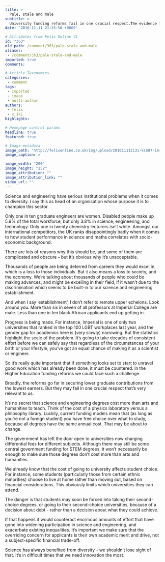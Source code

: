 ```yaml
---
title: >
  Pale, stale and male
subtitle: >
  University funding reforms fail in one crucial respect.The evidence for this is right here at Imperial College. By Imran Khan (Director of the Campaign for Science and Engineering and Imperial College alumnus)
date: "2010-11-11 21:35:50 +0000"

# Attributes from Felix Online V1
id: "363"
old_path: /comment/363/pale-stale-and-male
aliases:
 - /comment/363/pale-stale-and-male
imported: true
comments:

# Article Taxonomies
categories:
 - comment
tags:
 - imported
 - image
 - multi-author
authors:
 - felix
 - x_ik1
highlights:

# Homepage control params
headline: true
featured: true

# Image metadata
image_path: "http://felixonline.co.uk/img/upload/201011112131-ks607-imrankha.jpg"
image_caption: >

image_width: "200"
image_height: "252"
image_attribution: ""
image_attribution_link: ""
video_url: ""
---
```


Science and engineering have serious institutional problems when it comes to diversity. I say this as head of an organisation whose purpose it is to champion this sector.

Only one in ten graduate engineers are women. Disabled people make up 5.9% of the total workforce, but only 3.8% in science, engineering, and technology. Only one in twenty chemistry lecturers isn’t white. Amongst our international competitors, the UK ranks disappointingly badly when it comes to how student performance in science and maths correlates with socio-economic background.

There are lots of reasons why this should be, and some of them are complicated and obscure – but it’s obvious why it’s unacceptable.

Thousands of people are being deterred from careers they would excel in, which is a loss to those individuals. But it also means a loss to society, and the economy. We’re talking about thousands of people who could be making advances, and might be excelling in their field, if it wasn’t due to the discrimination which seems to be built-in to our science and engineering establishment.

And when I say ‘establishment’, I don’t refer to remote upper echelons. Look around you. More than six in seven of all professors at Imperial College are male. Less than one in ten black African applicants end up getting in.

Progress is being made. For instance, Imperial is one of only two universities that ranked in the top 100 LGBT workplaces last year, and the gender gap for academics here is (very slowly) narrowing. But the statistics highlight the scale of the problem. It’s going to take decades of consistent effort before we can safely say that regardless of the circumstances of your birth or your lifestyle, you’ve got an equal chance of making it as a scientist or engineer.

So it’s really quite important that if something looks set to start to unravel good work which has already been done, it must be countered. In the Higher Education funding reforms we could face such a challenge.

Broadly, the reforms go far in securing lower graduate contributions from the lowest earners. But they may fail in one crucial respect that’s very relevant to us.

It’s no secret that science and engineering degrees cost more than arts and humanities to teach. Think of the cost of a physics laboratory versus a philosophy library. Luckily, current funding models mean that (as long as you’re not a foreign student) you have free choice over what to study, because all degrees have the same annual cost. That may be about to change.

The government has left the door open to universities now charging differential fees for different subjects. Although there may still be some central government funding for STEM degrees, it won’t necessarily be enough to make sure those degrees don’t cost more than arts and humanities.

We already know that the cost of going to university affects student choice. For instance, some students (particularly those from certain ethnic minorities) choose to live at home rather than moving out, based on financial considerations. This obviously limits which universities they can attend.

The danger is that students may soon be forced into taking their second-choice degrees, or going to their second-choice universities, because of a decision about debt - rather than a decision about what they could achieve.

If that happens it would counteract enormous amounts of effort that have gone into widening participation in science and engineering, and exacerbate existing inequalities. It’s important we make sure that the overriding concern for applicants is their own academic merit and drive, not a subject-specific financial trade-off.

Science has always benefited from diversity - we shouldn’t lose sight of that. It’s in difficult times that we need innovation the most.
